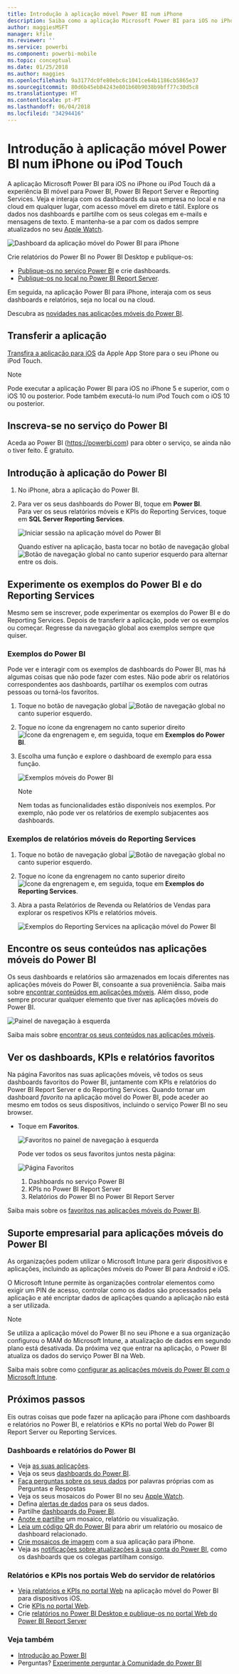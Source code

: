```yaml
---
title: Introdução à aplicação móvel Power BI num iPhone
description: Saiba como a aplicação Microsoft Power BI para iOS no iPhone leva o Power BI ao seu bolso, com acesso móvel a informações empresariais no local e na cloud.
author: maggiesMSFT
manager: kfile
ms.reviewer: ''
ms.service: powerbi
ms.component: powerbi-mobile
ms.topic: conceptual
ms.date: 01/25/2018
ms.author: maggies
ms.openlocfilehash: 9a3177dc0fe80ebc6c1041ce64b1186cb5865e37
ms.sourcegitcommit: 80d6b45eb84243e801b60b9038b9bff77c30d5c8
ms.translationtype: HT
ms.contentlocale: pt-PT
ms.lasthandoff: 06/04/2018
ms.locfileid: "34294416"
---
```

# <a name="get-started-with-the-power-bi-mobile-app-on-an-iphone-or-ipod-touch"></a>Introdução à aplicação móvel Power BI num iPhone ou iPod Touch
A aplicação Microsoft Power BI para iOS no iPhone ou iPod Touch dá a experiência BI móvel para Power BI, Power BI Report Server e Reporting Services. Veja e interaja com os dashboards da sua empresa no local e na cloud em qualquer lugar, com acesso móvel em direto e tátil. Explore os dados nos dashboards e partilhe com os seus colegas em e-mails e mensagens de texto. E mantenha-se a par com os dados sempre atualizados no seu [Apple Watch](mobile-apple-watch.md).  

![Dashboard da aplicação móvel do Power BI para iPhone](media/mobile-iphone-app-get-started/power-bi-mobile-get-started-dash.png)

Crie relatórios do Power BI no Power BI Desktop e publique-os:

* [Publique-os no serviço Power BI](service-get-started.md) e crie dashboards.
* [Publique-os no local no Power BI Report Server](report-server/quickstart-create-powerbi-report.md).

Em seguida, na aplicação Power BI para iPhone, interaja com os seus dashboards e relatórios, seja no local ou na cloud.

Descubra as [novidades nas aplicações móveis do Power BI](mobile-whats-new-in-the-mobile-apps.md).

## <a name="download-the-app"></a>Transferir a aplicação
[Transfira a aplicação para iOS](http://go.microsoft.com/fwlink/?LinkId=522062 "Transfira a aplicação para iPhone") da Apple App Store para o seu iPhone ou iPod Touch.

> [!NOTE]
> Pode executar a aplicação Power BI para iOS no iPhone 5 e superior, com o iOS 10 ou posterior. Pode também executá-lo num iPod Touch com o iOS 10 ou posterior.
> 
> 

## <a name="sign-up-for-the-power-bi-service"></a>Inscreva-se no serviço do Power BI
Aceda ao Power BI (https://powerbi.com) para obter o serviço, se ainda não o tiver feito. É gratuito.

## <a name="get-started-with-the-power-bi-app"></a>Introdução à aplicação do Power BI
1. No iPhone, abra a aplicação do Power BI.
2. Para ver os seus dashboards do Power BI, toque em **Power BI**.  
   Para ver os seus relatórios móveis e KPIs do Reporting Services, toque em **SQL Server Reporting Services**.
   
   ![Iniciar sessão na aplicação móvel do Power BI](media/mobile-iphone-app-get-started/power-bi-connect-to-login.png)
   
   Quando estiver na aplicação, basta tocar no botão de navegação global ![Botão de navegação global](media/mobile-iphone-app-get-started/power-bi-iphone-global-nav-button.png) no canto superior esquerdo para alternar entre os dois. 

## <a name="try-the-power-bi-and-reporting-services-samples"></a>Experimente os exemplos do Power BI e do Reporting Services
Mesmo sem se inscrever, pode experimentar os exemplos do Power BI e do Reporting Services. Depois de transferir a aplicação, pode ver os exemplos ou começar. Regresse da navegação global aos exemplos sempre que quiser.

### <a name="power-bi-samples"></a>Exemplos do Power BI
Pode ver e interagir com os exemplos de dashboards do Power BI, mas há algumas coisas que não pode fazer com estes. Não pode abrir os relatórios correspondentes aos dashboards, partilhar os exemplos com outras pessoas ou torná-los favoritos.

1. Toque no botão de navegação global ![Botão de navegação global](media/mobile-iphone-app-get-started/power-bi-iphone-global-nav-button.png) no canto superior esquerdo.
2. Toque no ícone da engrenagem no canto superior direito ![Ícone da engrenagem](media/mobile-iphone-app-get-started/power-bi-ios-gear-icon.png) e, em seguida, toque em **Exemplos do Power BI**.
3. Escolha uma função e explore o dashboard de exemplo para essa função.  
   
   ![Exemplos móveis do Power BI](media/mobile-iphone-app-get-started/power-bi-iphone-powerbi-samples.png)
   
   > [!NOTE]
   > Nem todas as funcionalidades estão disponíveis nos exemplos. Por exemplo, não pode ver os relatórios de exemplo subjacentes aos dashboards. 
   > 
   > 

### <a name="reporting-services-mobile-report-samples"></a>Exemplos de relatórios móveis do Reporting Services
1. Toque no botão de navegação global ![Botão de navegação global](media/mobile-iphone-app-get-started/power-bi-iphone-global-nav-button.png) no canto superior esquerdo.
2. Toque no ícone da engrenagem no canto superior direito ![Ícone da engrenagem](media/mobile-iphone-app-get-started/power-bi-ios-gear-icon.png) e, em seguida, toque em **Exemplos do Reporting Services**.
3. Abra a pasta Relatórios de Revenda ou Relatórios de Vendas para explorar os respetivos KPIs e relatórios móveis.
   
   ![Exemplos do Reporting Services na aplicação móvel do Power BI](media/mobile-iphone-app-get-started/power-bi-iphone-ssrs-samples.png)

## <a name="find-your-content-in-the-power-bi-mobile-apps"></a>Encontre os seus conteúdos nas aplicações móveis do Power BI
Os seus dashboards e relatórios são armazenados em locais diferentes nas aplicações móveis do Power BI, consoante a sua proveniência. Saiba mais sobre [encontrar conteúdos em aplicações móveis](mobile-apps-find-content-mobile-devices.md). Além disso, pode sempre procurar qualquer elemento que tiver nas aplicações móveis do Power BI. 

![Painel de navegação à esquerda](media/mobile-iphone-app-get-started/power-bi-iphone-left-nav.png)

Saiba mais sobre [encontrar os seus conteúdos nas aplicações móveis](mobile-apps-find-content-mobile-devices.md).

## <a name="view-your-favorite-dashboards-kpis-and-reports"></a>Ver os dashboards, KPIs e relatórios favoritos
Na página Favoritos nas suas aplicações móveis, vê todos os seus dashboards favoritos do Power BI, juntamente com KPIs e relatórios do Power BI Report Server e do Reporting Services. Quando tornar um dashboard *favorito* na aplicação móvel do Power BI, pode aceder ao mesmo em todos os seus dispositivos, incluindo o serviço Power BI no seu browser. 

* Toque em **Favoritos**.
  
   ![Favoritos no painel de navegação à esquerda](media/mobile-iphone-app-get-started/power-bi-iphone-favorites-nav.png)
  
   Pode ver todos os seus favoritos juntos nesta página:
  
   ![Página Favoritos](media/mobile-iphone-app-get-started/power-bi-iphone-faves-report-server-number-callouts.png)
  
  1. Dashboards no serviço Power BI
  2. KPIs no Power BI Report Server
  3. Relatórios do Power BI no Power BI Report Server

Saiba mais sobre os [favoritos nas aplicações móveis do Power BI](mobile-apps-favorites.md).

## <a name="enterprise-support-for-the-power-bi-mobile-apps"></a>Suporte empresarial para aplicações móveis do Power BI
As organizações podem utilizar o Microsoft Intune para gerir dispositivos e aplicações, incluindo as aplicações móveis do Power BI para Android e iOS.

O Microsoft Intune permite às organizações controlar elementos como exigir um PIN de acesso, controlar como os dados são processados pela aplicação e até encriptar dados de aplicações quando a aplicação não está a ser utilizada.

> [!NOTE]
> Se utiliza a aplicação móvel do Power BI no seu iPhone e a sua organização configurou o MAM do Microsoft Intune, a atualização de dados em segundo plano está desativada. Da próxima vez que entrar na aplicação, o Power BI atualiza os dados do serviço Power BI na Web.
> 
> 

Saiba mais sobre como [configurar as aplicações móveis do Power BI com o Microsoft Intune](service-admin-mobile-intune.md). 

## <a name="next-steps"></a>Próximos passos
Eis outras coisas que pode fazer na aplicação para iPhone com dashboards e relatórios no Power BI, e relatórios e KPIs no portal Web do Power BI Report Server ou Reporting Services.

### <a name="power-bi-dashboards-and-reports"></a>Dashboards e relatórios do Power BI
* Veja [as suas aplicações](service-install-use-apps.md).
* Veja os seus [dashboards do Power BI](mobile-apps-view-dashboard.md).
* [Faça perguntas sobre os seus dados](mobile-apps-ios-qna.md) por palavras próprias com as Perguntas e Respostas
* Veja os seus mosaicos do Power BI no seu [Apple Watch](mobile-apple-watch.md).
* Defina [alertas de dados](mobile-set-data-alerts-in-the-mobile-apps.md) para os seus dados.
* Partilhe [dashboards do Power BI](mobile-share-dashboard-from-the-mobile-apps.md).
* [Anote e partilhe](mobile-annotate-and-share-a-tile-from-the-mobile-apps.md) um mosaico, relatório ou visualização.
* [Leia um código QR do Power BI](mobile-apps-qr-code.md) para abrir um relatório ou mosaico de dashboard relacionado.
* [Crie mosaicos de imagem](mobile-iphone-app-get-started.md) com a sua aplicação para iPhone.
* Veja as [notificações sobre atualizações à sua conta do Power BI](mobile-apps-notification-center.md), como os dashboards que os colegas partilham consigo.

### <a name="reports-and-kpis-on-the-report-server-web-portals"></a>Relatórios e KPIs nos portais Web do servidor de relatórios
* [Veja relatórios e KPIs no portal Web](mobile-app-ssrs-kpis-mobile-on-premises-reports.md) na aplicação móvel do Power BI para dispositivos iOS.
* Crie [KPIs no portal Web](https://docs.microsoft.com/sql/reporting-services/working-with-kpis-in-reporting-services).
* Crie [relatórios no Power BI Desktop e publique-os no portal Web do Power BI Report Server](report-server/quickstart-create-powerbi-report.md)

### <a name="see-also"></a>Veja também
* [Introdução ao Power BI](service-get-started.md)
* Perguntas? [Experimente perguntar à Comunidade do Power BI](http://community.powerbi.com/)


